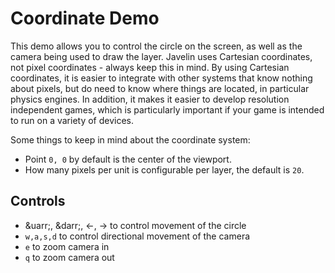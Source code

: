 # Coordinate Demo #

This demo allows you to control the circle on the screen, as well as the camera being used
to draw the layer.  Javelin uses Cartesian coordinates, not pixel coordinates - always keep this in 
mind. By using Cartesian coordinates, it is easier to integrate with other systems that know
nothing about pixels, but do need to know where things are located, in particular physics engines.
In addition, it makes it easier to develop resolution independent games, which is particularly 
important if your game is intended to run on a variety of devices.

Some things to keep in mind about the coordinate system:

* Point `0, 0` by default is the center of the viewport.
* How many pixels per unit is configurable per layer, the default is `20`.

## Controls ##

* \&uarr;, \&darr;, &larr;, &rarr; to control movement of the circle
* `w,a,s,d` to control directional movement of the camera
* `e` to zoom camera in
* `q` to zoom camera out
